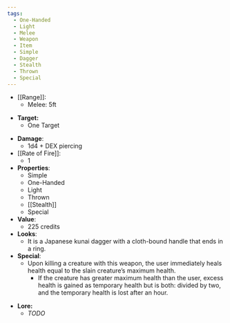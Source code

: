 ```yaml
---
tags:
  - One-Handed
  - Light
  - Melee
  - Weapon
  - Item
  - Simple
  - Dagger
  - Stealth
  - Thrown
  - Special
---
```

* [[Range]]:
	* Melee: 5ft
- **Target:**
	- One Target
* __Damage__:
	* 1d4 + DEX piercing
* [[Rate of Fire]]:
	* 1
* __Properties__:
	* Simple
	* One-Handed
	* Light
	* Thrown
	* [[Stealth]]
	* Special
* **Value**:
	* 225 credits
* **Looks**:
	* It is a Japanese kunai dagger with a cloth-bound handle that ends in a ring.
* **Special**:
	* Upon killing a creature with this weapon, the user immediately heals health equal to the slain creature’s maximum health.
		* If the creature has greater maximum health than the user, excess health is gained as temporary health but is both: divided by two, and the temporary health is lost after an hour.
- **Lore:**
	- *TODO*